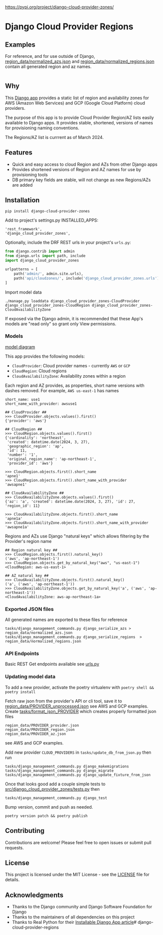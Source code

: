 https://pypi.org/project/django-cloud-provider-zones/

# Django Cloud Provider Regions
## Examples
For reference, and for use outside of Django, [region_data/normalized_azs.json](https://github.com/yolabingo/django-cloud-provider-zones/blob/main/region_data/normalized_azs.json) and [region_data/normalized_regions.json](https://github.com/yolabingo/django-cloud-provider-zones/blob/main/region_data/normalized_regions.json) contain all generated region and az names.

```json

```

## Why
This [Django app](https://docs.djangoproject.com/en/5.0/ref/applications/) provides a static list of region and availability zones for AWS (Amazon Web Services) and GCP (Google Cloud Platform) cloud providers.

The purpose of this app is to provide Cloud Provider Region/AZ lists easily available to Django apps. It provides stable, shortened, versions of names for provisioning  naming conventions.

The Regions/AZ list is currrent as of March 2024.

## Features
- Quick and easy access to cloud Region and AZs from other Django apps
- Provides shortened versions of Region and AZ names for use by provisioning tools
- DB primary key fields are stable, will not change as new Regions/AZs are added

## Installation

`pip install django-cloud-provider-zones`

Add to project's settings.py INSTALLED_APPS:
```
'rest_framework',
'django_cloud_provider_zones',
```

Optionally, include the DRF REST urls in your project's `urls.py`:
```python
from django.contrib import admin
from django.urls import path, include
import django_cloud_provider_zones

urlpatterns = [
    path('admin/', admin.site.urls),
    path('api/cloudzones/', include('django_cloud_provider_zones.urls')),
]
```
Import model data

`./manage.py loaddata django_cloud_provider_zones-CloudProvider django_cloud_provider_zones-CloudRegion django_cloud_provider_zones-CloudAvailabilityZone`

If exposed via the Django admin, it is recommended that these App's models are "read only" so grant only View permissions.

### Models
[model diagram](https://github.com/yolabingo/django-cloud-provider-zones/blob/main/django_models.png)

This app provides the following models:
- `CloudProvider`: Cloud provider names - currently `AWS` or `GCP` 
- `CloudRegion`: Cloud regions
- `CloudAvailabilityZone`: Availability zones within a region

Each region and AZ provides, as properties, short name versions with dashes removed. For example, `AWS us-east-1` has names
```
short_name: use1
short_name_with_provider: awsuse1
```

```
## CloudProvider ##
>>> CloudProvider.objects.values().first()
{'provider': 'aws'}

## CloudRegion ##
>>> CloudRegion.objects.values().first()
{'cardinality': 'northeast',
 'created': datetime.date(2024, 3, 27),
 'geographic_region': 'ap',
 'id': 11,
 'number': '1',
 'original_region_name': 'ap-northeast-1',
 'provider_id': 'aws'}

>>> CloudRegion.objects.first().short_name
'apne1'
>>> CloudRegion.objects.first().short_name_with_provider
'awsapne1'

## CloudAvailabilityZone ##
>>> CloudAvailabilityZone.objects.values().first()
{'az': 'a', 'created': datetime.date(2024, 3, 27), 'id': 27, 'region_id': 11}

>>> CloudAvailabilityZone.objects.first().short_name
'apne1a'
>>> CloudAvailabilityZone.objects.first().short_name_with_provider
'awsapne1a'
```

Regions and AZs use Django "natural keys" which allows filtering by the Provider's region name
```
## Region natural key ##
>>> CloudRegion.objects.first().natural_key()
('aws', 'ap-northeast-1')
>>> CloudRegion.objects.get_by_natural_key("aws", "us-east-1")
<CloudRegion: aws-us-east-1>

## AZ natural key ##
>>> CloudAvailabilityZone.objects.first().natural_key()
('a', ('aws', 'ap-northeast-1'))
>>> CloudAvailabilityZone.objects.get_by_natural_key('a', ('aws', 'ap-northeast-1'))
<CloudAvailabilityZone: aws-ap-northeast-1a>
```
### Exported JSON files
All generated names are exported to these files for reference
```
tasks/django_management_commands.py django_serialize_azs > region_data/normalized_azs.json
tasks/django_management_commands.py django_serialize_regions  > region_data/normalized_regions.json
```

### API Endpoints

Basic REST Get endpoints available see [urls.py](https://github.com/yolabingo/django-cloud-provider-zones/blob/main/src/django_cloud_provider_zones/urls.py)

### Updating model data
To add a new provider, activate the poetry virtualenv with `poetry shell && poetry install`

Fetch raw json from the provider's API or cli tool, save it to [region_data/PROVIDER_unprocessed.json](https://github.com/yolabingo/django-cloud-provider-zones/tree/main/region_data) see AWS and GCP examples.
Create [tasks/format_json_PROVIDER](https://github.com/yolabingo/django-cloud-provider-zones/tree/main/tasks) which creates properly formatted json files
```
region_data/PROVIDER_provider.json
region_data/PROVIDER_region.json
region_data/PROVIDER_az.json
```
see AWS and GCP examples.

Add new provider `CLOUD_PROVIDERS` in `tasks/update_db_from_json.py` then run
```
tasks/django_management_commands.py django_makemigrations
tasks/django_management_commands.py django_migrate
tasks/django_management_commands.py django_update_fixture_from_json
```
Once that looks good add a couple simple tests to [src/django_cloud_provider_zones/tests.py](https://github.com/yolabingo/django-cloud-provider-zones/blob/main/src/django_cloud_provider_zones/tests.py) then 

```tasks/django_management_commands.py django_test```

Bump version, commit and push as needed.

`poetry version patch && poetry publish`

## Contributing

Contributions are welcome! Please feel free to open issues or submit pull requests.

## License

This project is licensed under the MIT License - see the [LICENSE](LICENSE) file for details.

## Acknowledgments

- Thanks to the Django community and Django Software Foundation for Django
- Thanks to the maintainers of all dependencies on this project
- Thanks to Real Python for their [Installable Django App article](https://realpython.com/installable-django-app/)# django-cloud-provider-regions
